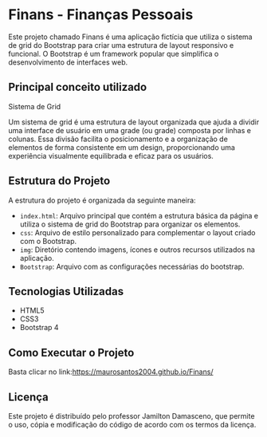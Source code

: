# Finans - Finanças Pessoais

Este projeto chamado Finans é uma aplicação fictícia que utiliza o sistema de grid do Bootstrap para criar uma estrutura de layout responsivo e funcional. O Bootstrap é um framework popular que simplifica o desenvolvimento de interfaces web.

## Principal conceito utilizado

Sistema de Grid

Um sistema de grid é uma estrutura de layout organizada que ajuda a dividir uma interface de usuário em uma grade (ou grade) composta por linhas e colunas. Essa divisão facilita o posicionamento e a organização de elementos de forma consistente em um design, proporcionando uma experiência visualmente equilibrada e eficaz para os usuários.


## Estrutura do Projeto

A estrutura do projeto é organizada da seguinte maneira:

- `index.html`: Arquivo principal que contém a estrutura básica da página e utiliza o sistema de grid do Bootstrap para organizar os elementos.
- `css`: Arquivo de estilo personalizado para complementar o layout criado com o Bootstrap.
- `img`: Diretório contendo imagens, ícones e outros recursos utilizados na aplicação.
- `Bootstrap`: Arquivo com as configurações necessárias do bootstrap.

## Tecnologias Utilizadas

- HTML5
- CSS3
- Bootstrap 4

## Como Executar o Projeto

Basta clicar no link:https://maurosantos2004.github.io/Finans/

## Licença

Este projeto é distribuído pelo professor Jamilton Damasceno, que permite o uso, cópia e modificação do código de acordo com os termos da licença.
